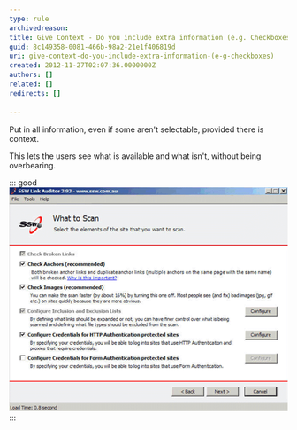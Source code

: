 ```yaml
---
type: rule
archivedreason: 
title: Give Context - Do you include extra information (e.g. Checkboxes)?
guid: 8c149358-0081-466b-98a2-21e1f406819d
uri: give-context-do-you-include-extra-information-(e-g-checkboxes)
created: 2012-11-27T02:07:36.0000000Z
authors: []
related: []
redirects: []

---
```


Put in all information, even if some aren't selectable, provided there is context.

<!--endintro-->

This lets the users see what is available and what isn't, without being overbearing.


::: good  
![Figure: Good Example - The "Check broken links" checkbox in this case is not an option, but showing it gives the user context](../../assets/BadScanOptions.gif)  
:::
